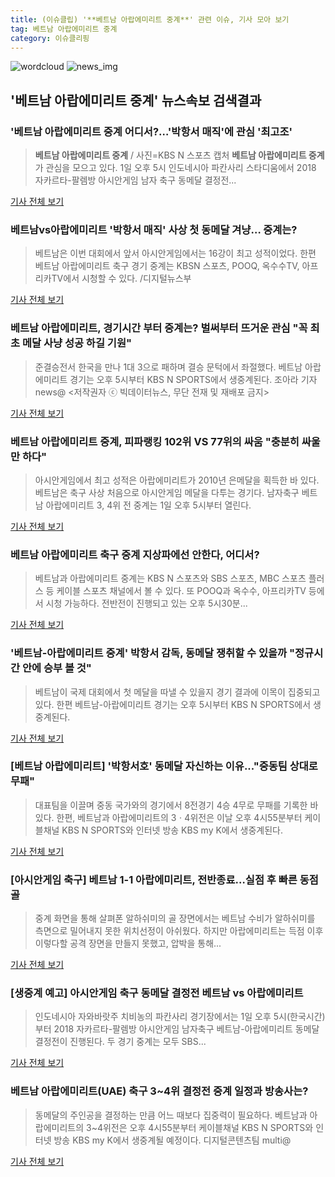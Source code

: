 ```yaml
---
title: (이슈클립) '**베트남 아랍에미리트 중계**' 관련 이슈, 기사 모아 보기
tag: 베트남 아랍에미리트 중계
category: 이슈클리핑
---
```

![wordcloud](https://s3.ap-northeast-2.amazonaws.com/lyrics101-wordcloud/2018-09-01-1535793504.png)
![news_img](https://user-images.githubusercontent.com/42597476/44507050-1206f400-a6e4-11e8-8d98-7ffbfebb353f.png)
## **'**베트남 아랍에미리트 중계**'** 뉴스속보 검색결과
### '**베트남 아랍에미리트 중계** 어디서?…'박항서 매직'에 관심 '최고조'

>**베트남 아랍에미리트 중계** / 사진=KBS N 스포츠 캡처 **베트남 아랍에미리트 중계**가 관심을 모으고 있다. 1일 오후 5시 인도네시아 파칸사리 스타디움에서 2018 자카르타-팔렘방 아시안게임 남자 축구 동메달 결정전...

<a href="http://sports.hankooki.com/lpage/entv/201809/sp20180901174456136660.htm" target="_blank">기사 전체 보기</a>

### 베트남vs아랍에미리트 '박항서 매직' 사상 첫 동메달 겨냥… 중계는?

>베트남은 이번 대회에서 앞서 아시안게임에서는 16강이 최고 성적이었다. 한편 베트남 아랍에미리트 축구 경기 중계는 KBSN 스포츠, POOQ, 옥수수TV, 아프리카TV에서 시청할 수 있다. /디지털뉴스부

<a href="http://www.kyeongin.com/main/view.php?key=20180901001649179" target="_blank">기사 전체 보기</a>

### 베트남 아랍에미리트, 경기시간 부터 중계는? 벌써부터 뜨거운 관심 "꼭 최초 메달 사냥 성공 하길 기원"

>준결승전서 한국을 만나 1대 3으로 패하며 결승 문턱에서 좌절했다. 베트남 아랍에미리트 경기는 오후 5시부터 KBS N SPORTS에서 생중계된다. 조아라 기자 news@ <저작권자 ⓒ 빅데이터뉴스, 무단 전재 및 재배포 금지>

<a href="http://www.thebigdata.co.kr/view.php?ud=201809011607494286c2f6b121bc_23" target="_blank">기사 전체 보기</a>

### **베트남 아랍에미리트 중계**, 피파랭킹 102위 VS 77위의 싸움 "충분히 싸울 만 하다"

>아시안게임에서 최고 성적은 아랍에미리트가 2010년 은메달을 획득한 바 있다. 베트남은 축구 사상 처음으로 아시안게임 메달을 다투는 경기다. 남자축구 베트남 아랍에미리트 3, 4위 전 중계는 1일 오후 5시부터 열린다.  

<a href="http://www.daejeontoday.com/news/articleView.html?idxno=511172" target="_blank">기사 전체 보기</a>

### 베트남 아랍에미리트 축구 중계 지상파에선 안한다, 어디서?

>베트남과 아랍에미리트 중계는 KBS N 스포츠와 SBS 스포츠, MBC 스포츠 플러스 등 케이블 스포츠 채널에서 볼 수 있다. 또 POOQ과 옥수수, 아프리카TV 등에서 시청 가능하다. 전반전이 진행되고 있는 오후 5시30분...

<a href="http://www.newsen.com/news_view.php?uid=201809011734473032" target="_blank">기사 전체 보기</a>

### '베트남-아랍에미리트 중계' 박항서 감독, 동메달 쟁취할 수 있을까 "정규시간 안에 승부 볼 것"

>베트남이 국제 대회에서 첫 메달을 따낼 수 있을지 경기 결과에 이목이 집중되고 있다. 한편 베트남-아랍에미리트 경기는 오후 5시부터 KBS N SPORTS에서 생중계된다.

<a href="http://www.ilyosisa.co.kr/news/articleView.html?idxno=151416" target="_blank">기사 전체 보기</a>

### [베트남 아랍에미리트] '박항서호' 동메달 자신하는 이유..."중동팀 상대로 무패"

>대표팀을 이끌며 중동 국가와의 경기에서 8전경기 4승 4무로 무패를 기록한 바 있다. 한편, 베트남과 아랍에미리트의 3ㆍ4위전은 이날 오후 4시55분부터 케이블채널 KBS N SPORTS와 인터넷 방송 KBS my K에서 생중계된다.

<a href="http://www.namdonews.com/news/articleView.html?idxno=488441" target="_blank">기사 전체 보기</a>

### [아시안게임 축구] 베트남 1-1 아랍에미리트, 전반종료…실점 후 빠른 동점골

>중계 화면을 통해 살펴폰 알하쉬미의 골 장면에서는 베트남 수비가 알하쉬미를 측면으로 밀어내지 못한 위치선정이 아쉬웠다. 하지만 아랍에미리트는 득점 이후 이렇다할 공격 장면을 만들지 못했고, 압박을 통해...

<a href="http://news20.busan.com/controller/newsController.jsp?newsId=20180901000071" target="_blank">기사 전체 보기</a>

### [생중계 예고] 아시안게임 축구 동메달 결정전 베트남 vs 아랍에미리트

>인도네시아 자와바랏주 치비농의 파칸사리 경기장에서는 1일 오후 5시(한국시간)부터 2018 자카르타-팔렘방 아시안게임 남자축구 베트남-아랍에미리트 동메달 결정전이 진행된다.   두 경기 중계는 모두 SBS...

<a href="https://programs.sbs.co.kr/sports/ag2018/article/56053/S10009194669" target="_blank">기사 전체 보기</a>

### 베트남 아랍에미리트(UAE) 축구 3~4위 결정전 중계 일정과 방송사는?

>동메달의 주인공을 결정하는 만큼 어느 때보다 집중력이 필요하다. 베트남과 아랍에미리트의 3~4위전은 오후 4시55분부터 케이블채널 KBS N SPORTS와 인터넷 방송 KBS my K에서 생중계될 예정이다. 디지털콘텐츠팀 multi@

<a href="http://news20.busan.com/controller/newsController.jsp?newsId=20180901000017" target="_blank">기사 전체 보기</a>


